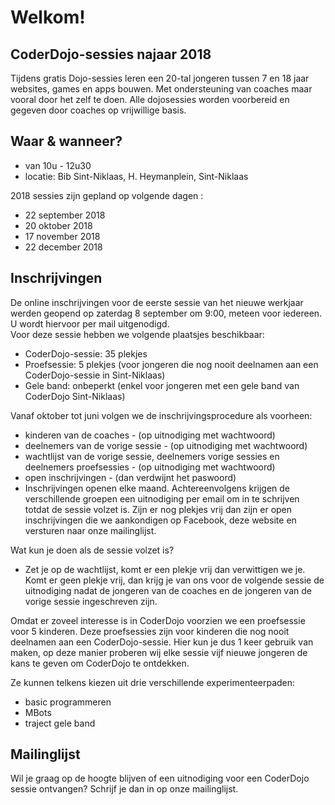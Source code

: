 ﻿# Welkom! 
## CoderDojo-sessies najaar 2018

Tijdens gratis Dojo-sessies leren een 20-tal jongeren tussen 7 en 18 jaar websites, games en apps bouwen. Met ondersteuning van coaches maar vooral door het zelf te doen. Alle dojosessies worden voorbereid en gegeven door coaches op vrijwillige basis.

## Waar & wanneer? 

* van 10u - 12u30
* locatie: Bib Sint-Niklaas, H. Heymanplein, Sint-Niklaas

2018 sessies zijn gepland op volgende dagen : 
* 22 september 2018
* 20 oktober 2018
* 17 november 2018
* 22 december 2018

## Inschrijvingen 
De online inschrijvingen voor de eerste sessie van het nieuwe werkjaar werden geopend op zaterdag 8 september om 9:00, meteen voor iedereen. U wordt hiervoor per mail uitgenodigd.   
Voor deze sessie hebben we volgende plaatsjes beschikbaar:
* CoderDojo-sessie: 35 plekjes
* Proefsessie: 5 plekjes (voor jongeren die nog nooit deelnamen aan een CoderDojo-sessie in Sint-Niklaas)
* Gele band: onbeperkt (enkel voor jongeren met een gele band van CoderDojo Sint-Niklaas)

Vanaf oktober tot juni volgen we de inschrijvingsprocedure als voorheen:
* kinderen van de coaches - (op uitnodiging met wachtwoord)
* deelnemers van de vorige sessie - (op uitnodiging met wachtwoord)
* wachtlijst van de vorige sessie, deelnemers vorige sessies en deelnemers proefsessies -  (op uitnodiging met wachtwoord)
* open inschrijvingen -  (dan verdwijnt het paswoord)
* Inschrijvingen openen elke maand. Achtereenvolgens krijgen de verschillende groepen een uitnodiging per email om in te schrijven totdat de sessie volzet is. Zijn er nog plekjes vrij dan zijn er open inschrijvingen die we aankondigen op Facebook, deze website en versturen naar onze mailinglijst.

Wat kun je doen als de sessie volzet is?
* Zet je op de wachtlijst, komt er een plekje vrij dan verwittigen we je. Komt er geen plekje vrij, dan krijg je van ons voor de volgende sessie de uitnodiging nadat de jongeren van de coaches en de jongeren van de vorige sessie ingeschreven zijn.

Omdat er zoveel interesse is in CoderDojo voorzien we een proefsessie voor 5 kinderen. Deze proefsessies zijn voor kinderen die nog nooit deelnamen aan een CoderDojo-sessie. Hier kun je dus 1 keer gebruik van maken, op deze manier proberen wij elke sessie vijf nieuwe jongeren de kans te geven om CoderDojo te ontdekken.

Ze kunnen telkens kiezen uit drie verschillende experimenteerpaden:
* basic programmeren
* MBots
* traject gele band

## Mailinglijst
Wil je graag op de hoogte blijven of een uitnodiging voor een CoderDojo sessie  ontvangen? Schrijf je dan in op onze mailinglijst. 
